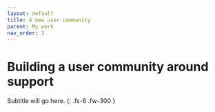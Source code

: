 ```yaml
---
layout: default
title: A new user community
parent: My work
nav_order: 3
---
```


# Building a user community around support
Subtitle will go here.
{: .fs-6 .fw-300 }

